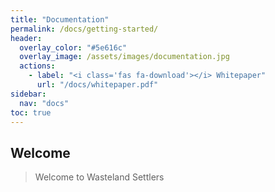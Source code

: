 ```yaml
---
title: "Documentation"
permalink: /docs/getting-started/
header:
  overlay_color: "#5e616c"
  overlay_image: /assets/images/documentation.jpg
  actions:
    - label: "<i class='fas fa-download'></i> Whitepaper"
      url: "/docs/whitepaper.pdf"
sidebar:
  nav: "docs"       
toc: true
---
```


## Welcome

> Welcome to Wasteland Settlers
